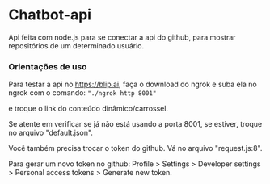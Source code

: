 # Chatbot-api

Api feita com node.js para se conectar a api do github, para mostrar repositórios de um determinado usuário. 

### Orientações de uso

Para testar a api no https://blip.ai, faça o download do ngrok e suba ela no ngrok com o comando:
`
"./ngrok http 8001"
`

 e troque o link do conteúdo dinâmico/carrossel. 

Se atente em verificar se já não está usando a porta 8001, se estiver, troque no arquivo "default.json".

Você também precisa trocar o token do github. Vá no arquivo "request.js:8".

Para gerar um novo token no github: Profile > Settings > Developer settings > Personal access tokens > Generate new token.
